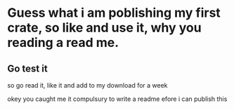 # Guess what i am poblishing my first crate, so like and use it, why you reading a read me.
## Go test it

so go read it, like it and add to my download for a week 

okey you caught me it compulsury to write a readme efore i can  publish this 